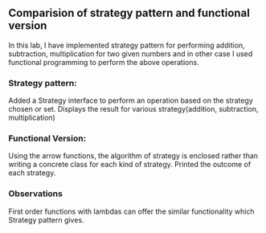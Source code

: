 
## Comparision of strategy pattern and functional version ##


In this lab, I have implemented strategy pattern for performing addition, subtraction, multiplication for two given numbers and in other case I used functional programming to perform the above operations.



 ### Strategy pattern:

Added a Strategy interface to perform an operation based on the strategy chosen or set.
Displays the result for various strategy(addition, subtraction, multiplication)


 ### Functional Version:

Using the arrow functions, the algorithm of strategy is enclosed rather than writing a concrete class for each kind of strategy.
Printed the outcome of each strategy.

### Observations
First order functions with lambdas can offer the similar functionality which Strategy pattern gives.
